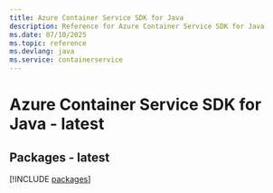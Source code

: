```yaml
---
title: Azure Container Service SDK for Java
description: Reference for Azure Container Service SDK for Java
ms.date: 07/10/2025
ms.topic: reference
ms.devlang: java
ms.service: containerservice
---
```

# Azure Container Service SDK for Java - latest
## Packages - latest
[!INCLUDE [packages](container-service-index.md)]